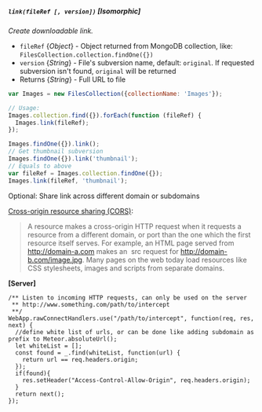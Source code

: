 ##### `link(fileRef [, version])` [*Isomorphic*]

*Create downloadable link.*

 - `fileRef` {*Object*} - Object returned from MongoDB collection, like: `FilesCollection.collection.findOne({})`
 - `version` {*String*} - File's subversion name, default: `original`. If requested subversion isn't found, `original` will be returned
 - Returns {*String*} - Full URL to file

```javascript
var Images = new FilesCollection({collectionName: 'Images'});

// Usage:
Images.collection.find({}).forEach(function (fileRef) {
  Images.link(fileRef);
});

Images.findOne({}).link();
// Get thumbnail subversion
Images.findOne({}).link('thumbnail');
// Equals to above
var fileRef = Images.collection.findOne({});
Images.link(fileRef, 'thumbnail');
```


Optional: Share link across different domain or subdomains

[Cross-origin resource sharing (CORS)](https://developer.mozilla.org/en-US/docs/Web/HTTP/Access_control_CORS):
> A resource makes a cross-origin HTTP request when it requests a resource from a different domain, or port than the one which the first resource itself serves. For example, an HTML page served from http://domain-a.com makes an <img> src request for http://domain-b.com/image.jpg. Many pages on the web today load resources like CSS stylesheets, images and scripts from separate domains.

__[Server]__

```
/** Listen to incoming HTTP requests, can only be used on the server
 ** http://www.something.com/path/to/intercept
 **/
WebApp.rawConnectHandlers.use("/path/to/intercept", function(req, res, next) {
  //define white list of urls, or can be done like adding subdomain as prefix to Meteor.absoluteUrl();
  let whiteList = [];
  const found = _.find(whiteList, function(url) {
    return url == req.headers.origin;
  });
  if(found){
    res.setHeader("Access-Control-Allow-Origin", req.headers.origin);
  }
  return next();
});
```

